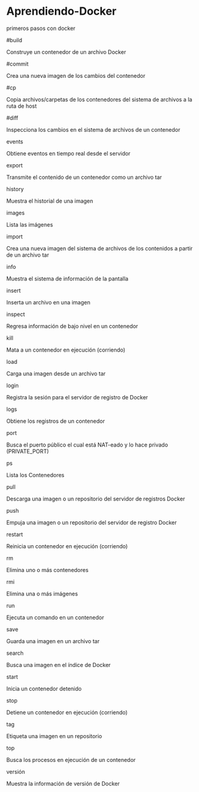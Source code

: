 # Aprendiendo-Docker
primeros pasos con docker 

#build

Construye un contenedor de un archivo Docker

#commit

Crea una nueva imagen de los cambios del contenedor

#cp

Copia archivos/carpetas de los contenedores del sistema de archivos a la ruta de host

#diff

Inspecciona los cambios en el sistema de archivos de un contenedor

events

Obtiene eventos en tiempo real desde el servidor

export

Transmite el contenido de un contenedor como un archivo tar

history

Muestra el historial de una imagen

images

Lista las imágenes

import

Crea una nueva imagen del sistema de archivos de los contenidos a partir de un archivo tar

info

Muestra el sistema de información de la pantalla

insert

Inserta un archivo en una imagen

inspect

Regresa información de bajo nivel en un contenedor

kill

Mata a un contenedor en ejecución (corriendo)

load

Carga una imagen desde un archivo tar

login

Registra la sesión para el servidor de registro de Docker

logs

Obtiene los registros de un contenedor

port

Busca el puerto público el cual está NAT-eado y lo hace privado (PRIVATE_PORT)

ps

Lista los Contenedores

pull

Descarga una imagen o un repositorio del servidor de registros Docker

push

Empuja una imagen o un repositorio del servidor de registro Docker

restart

Reinicia un contenedor en ejecución (corriendo)

rm

Elimina uno o más contenedores

rmi

Elimina una o más imágenes

run

Ejecuta un comando en un contenedor

save

Guarda una imagen en un archivo tar

search

Busca una imagen en el índice de Docker

start

Inicia un contenedor detenido

stop

Detiene un contenedor en ejecución (corriendo)

tag

Etiqueta una imagen en un repositorio

top

Busca los procesos en ejecución de un contenedor

versión

Muestra la información de versión de Docker
